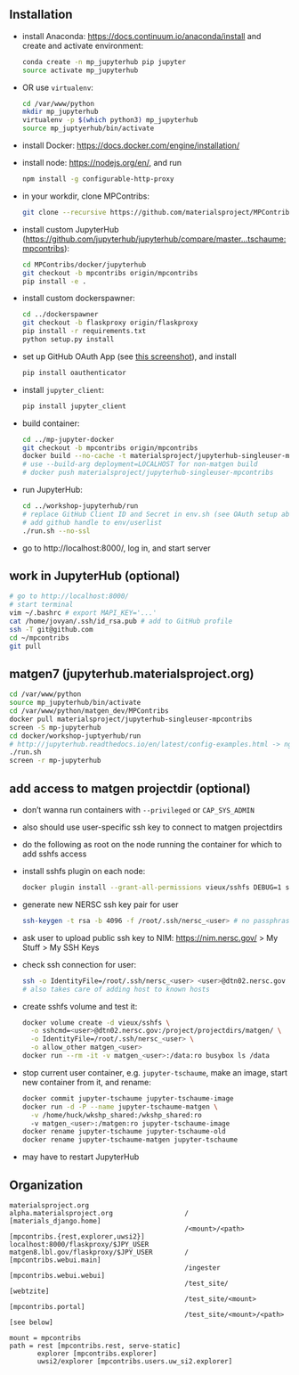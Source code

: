 ## Installation

- install Anaconda: https://docs.continuum.io/anaconda/install and  
  create and activate environment:

    ```bash
    conda create -n mp_jupyterhub pip jupyter
    source activate mp_jupyterhub
    ```
- OR use `virtualenv`:

    ```bash
    cd /var/www/python
    mkdir mp_jupyterhub
    virtualenv -p $(which python3) mp_jupyterhub
    source mp_juptyerhub/bin/activate
    ```

- install Docker: https://docs.docker.com/engine/installation/
- install node: https://nodejs.org/en/, and run

    ```bash
    npm install -g configurable-http-proxy
    ```
- in your workdir, clone MPContribs:

    ```bash
    git clone --recursive https://github.com/materialsproject/MPContribs.git
    ```

- install custom JupyterHub (https://github.com/jupyterhub/jupyterhub/compare/master...tschaume:mpcontribs):

    ```bash
    cd MPContribs/docker/jupyterhub
    git checkout -b mpcontribs origin/mpcontribs
    pip install -e .
    ```

- install custom dockerspawner:

    ```bash
    cd ../dockerspawner
    git checkout -b flaskproxy origin/flaskproxy
    pip install -r requirements.txt
    python setup.py install
    ```

- set up GitHub OAuth App (see [this screenshot](mp-jupyterhub_oauth_app.jpg)), and install

    ```bash
    pip install oauthenticator
    ```

- install `jupyter_client`:

    ```bash
    pip install jupyter_client
    ```

- build container:

    ```bash
    cd ../mp-jupyter-docker
    git checkout -b mpcontribs origin/mpcontribs
    docker build --no-cache -t materialsproject/jupyterhub-singleuser-mpcontribs .
    # use --build-arg deployment=LOCALHOST for non-matgen build
    # docker push materialsproject/jupyterhub-singleuser-mpcontribs
    ```

- run JupyterHub:

    ```bash
    cd ../workshop-jupyterhub/run
    # replace GitHub Client ID and Secret in env.sh (see OAuth setup above)
    # add github handle to env/userlist
    ./run.sh --no-ssl
    ```

- go to http://localhost:8000/, log in, and start server

## work in JupyterHub (optional)

```bash
# go to http://localhost:8000/
# start terminal
vim ~/.bashrc # export MAPI_KEY='...'
cat /home/jovyan/.ssh/id_rsa.pub # add to GitHub profile
ssh -T git@github.com
cd ~/mpcontribs
git pull
```

## matgen7 (jupyterhub.materialsproject.org)

```bash
cd /var/www/python
source mp_jupyterhub/bin/activate
cd /var/www/python/matgen_dev/MPContribs
docker pull materialsproject/jupyterhub-singleuser-mpcontribs
screen -S mp-jupyterhub
cd docker/workshop-juptyerhub/run
# http://jupyterhub.readthedocs.io/en/latest/config-examples.html -> nginx reverse proxy
./run.sh
screen -r mp-jupyterhub
```

## add access to matgen projectdir (optional)

- don’t wanna run containers with `--privileged` or `CAP_SYS_ADMIN`
- also should use user-specific ssh key to connect to matgen projectdirs
- do the following as root on the node running the container for which to add sshfs access
- install sshfs plugin on each node:

    ```bash
    docker plugin install --grant-all-permissions vieux/sshfs DEBUG=1 sshkey.source=/root/.ssh/
    ```
    
- generate new NERSC ssh key pair for user

    ```bash
    ssh-keygen -t rsa -b 4096 -f /root/.ssh/nersc_<user> # no passphrase
    ```

- ask user to upload public ssh key to NIM: https://nim.nersc.gov/ > My Stuff > My SSH Keys
- check ssh connection for user:

    ```bash
    ssh -o IdentityFile=/root/.ssh/nersc_<user> <user>@dtn02.nersc.gov
    # also takes care of adding host to known hosts
    ```
- create sshfs volume and test it:

    ```bash
    docker volume create -d vieux/sshfs \
      -o sshcmd=<user>@dtn02.nersc.gov:/project/projectdirs/matgen/ \
      -o IdentityFile=/root/.ssh/nersc_<user> \
      -o allow_other matgen_<user>
    docker run --rm -it -v matgen_<user>:/data:ro busybox ls /data
    ```
   
- stop current user container, e.g. `jupyter-tschaume`, make an image, start new container from it, and rename:

    ```bash
    docker commit jupyter-tschaume jupyter-tschaume-image
    docker run -d -P --name jupyter-tschaume-matgen \
      -v /home/huck/wkshp_shared:/wkshp_shared:ro
      -v matgen_<user>:/matgen:ro jupyter-tschaume-image
    docker rename jupyter-tschaume jupyter-tschaume-old
    docker rename jupyter-tschaume-matgen jupyter-tschaume
    ```
   
- may have to restart JupyterHub

## Organization

```
materialsproject.org
alpha.materialsproject.org                  /                           [materials_django.home]
                                            /<mount>/<path>             [mpcontribs.{rest,explorer,uwsi2}]
localhost:8000/flaskproxy/$JPY_USER
matgen8.lbl.gov/flaskproxy/$JPY_USER        /                           [mpcontribs.webui.main]
                                            /ingester                   [mpcontribs.webui.webui]
                                            /test_site/                 [webtzite]
                                            /test_site/<mount>          [mpcontribs.portal]
                                            /test_site/<mount>/<path>   [see below]

mount = mpcontribs
path = rest [mpcontribs.rest, serve-static]
       explorer [mpcontribs.explorer]
       uwsi2/explorer [mpcontribs.users.uw_si2.explorer]
```
